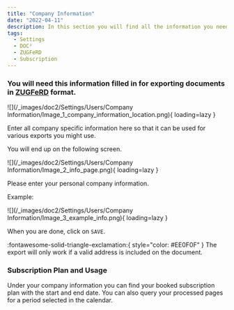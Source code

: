 ```yaml
---
title: "Company Information"
date: "2022-04-11"
description: In this section you will find all the information you need to store accordingly to export documents to ZUGFeRD format.
tags:
  - Settings
  - DOC²
  - ZUGFeRD
  - Subscription
---
```


### You will need this information filled in for exporting documents in [ZUGFeRD](/doc2/zugpferd/) format.

![](/_images/doc2/Settings/Users/Company Information/Image_1_company_information_location.png){ loading=lazy }

Enter all company specific information here so that it can be used for various exports you might use.

You will end up on the following screen.

![](/_images/doc2/Settings/Users/Company Information/Image_2_info_page.png){ loading=lazy }

Please enter your personal company information.

Example:

![](/_images/doc2/Settings/Users/Company Information/Image_3_example_info.png){ loading=lazy }

When you are done, click on `SAVE`.

:fontawesome-solid-triangle-exclamation:{ style="color: #EE0F0F" }
The export will only work if a valid address is included on the document.

### Subscription Plan and Usage

Under your company information you can find your booked subscription plan with the start and end date.
You can also query your processed pages for a period selected in the calendar.

